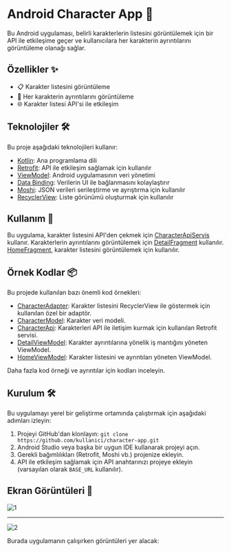 # Android Character App 📱

Bu Android uygulaması, belirli karakterlerin listesini görüntülemek için bir API ile etkileşime geçer ve kullanıcılara her karakterin ayrıntılarını görüntüleme olanağı sağlar.

## Özellikler ✨

- 📋 Karakter listesini görüntüleme
- 📄 Her karakterin ayrıntılarını görüntüleme
- 🌐 Karakter listesi API'si ile etkileşim

## Teknolojiler 🛠

Bu proje aşağıdaki teknolojileri kullanır:

- [Kotlin](https://kotlinlang.org/): Ana programlama dili
- [Retrofit](https://square.github.io/retrofit/): API ile etkileşim sağlamak için kullanılır
- [ViewModel](https://developer.android.com/topic/libraries/architecture/viewmodel): Android uygulamasının veri yönetimi
- [Data Binding](https://developer.android.com/topic/libraries/data-binding): Verilerin UI ile bağlanmasını kolaylaştırır
- [Moshi](https://github.com/square/moshi): JSON verileri serileştirme ve ayrıştırma için kullanılır
- [RecyclerView](https://developer.android.com/reference/androidx/recyclerview/widget/RecyclerView): Liste görünümü oluşturmak için kullanılır

## Kullanım 🚀

Bu uygulama, karakter listesini API'den çekmek için [CharacterApiServis](#characterapiservis) kullanır. Karakterlerin ayrıntılarını görüntülemek için [DetailFragment](#detailfragment) kullanılır. [HomeFragment](#homefragment), karakter listesini görüntülemek için kullanılır.

## Örnek Kodlar 📦

Bu projede kullanılan bazı önemli kod örnekleri:

- [CharacterAdapter](#characteradapter): Karakter listesini RecyclerView ile göstermek için kullanılan özel bir adaptör.
- [CharacterModel](#charactermodel): Karakter veri modeli.
- [CharacterApi](#characterapi): Karakterleri API ile iletişim kurmak için kullanılan Retrofit servisi.
- [DetailViewModel](#detailviewmodel): Karakter ayrıntılarına yönelik iş mantığını yöneten ViewModel.
- [HomeViewModel](#homeviewmodel): Karakter listesini ve ayrıntıları yöneten ViewModel.

Daha fazla kod örneği ve ayrıntılar için kodları inceleyin.

## Kurulum 🛠

Bu uygulamayı yerel bir geliştirme ortamında çalıştırmak için aşağıdaki adımları izleyin:

1. Projeyi GitHub'dan klonlayın: `git clone https://github.com/kullanici/character-app.git`
2. Android Studio veya başka bir uygun IDE kullanarak projeyi açın.
3. Gerekli bağımlılıkları (Retrofit, Moshi vb.) projenize ekleyin.
4. API ile etkileşim sağlamak için API anahtarınızı projeye ekleyin (varsayılan olarak `BASE_URL` kullanılır).




## Ekran Görüntüleri 📸
![1](https://github.com/GulayAdgzl/KotlinCase/assets/44726684/2c8f716b-abf4-480f-9e49-7ec11be0245c)

----------------------------
![2](https://github.com/GulayAdgzl/KotlinCase/assets/44726684/04c79097-aebf-4d7c-9893-57b57f11deb4)


Burada uygulamanın çalışırken görüntüleri yer alacak:




